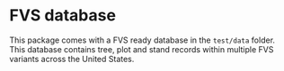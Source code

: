 # FVS database

This package comes with a FVS ready database in the `test/data` folder.
This database contains tree, plot and stand records within multiple FVS variants across the United States.
